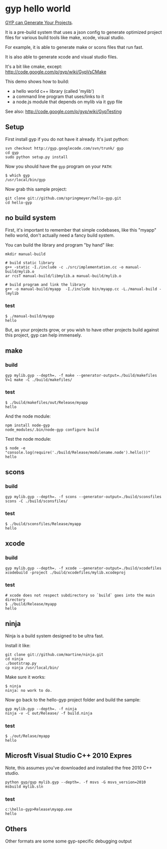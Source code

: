 # gyp hello world

[GYP can Generate Your Projects](http://code.google.com/p/gyp/).

It is a pre-build system that uses a json config to generate optimized
project files for various build tools like make, xcode, visual studio.

For example, it is able to generate make or scons files that run fast.

It is also able to generate xcode and visual studio files.

It's a bit like cmake, except: http://code.google.com/p/gyp/wiki/GypVsCMake

This demo shows how to build:

 - a hello world c++ library (called 'mylib')
 - a command line program that uses/links to it
 - a node.js module that depends on mylib via it gyp file

See also: http://code.google.com/p/gyp/wiki/GypTesting

## Setup

First install gyp if you do not have it already. It's just python:

    svn checkout http://gyp.googlecode.com/svn/trunk/ gyp
    cd gyp
    sudo python setup.py install
    
Now you should have the `gyp` program on your `PATH`:

    $ which gyp
    /usr/local/bin/gyp

Now grab this sample project:

    git clone git://github.com/springmeyer/hello-gyp.git
    cd hello-gyp


## no build system

First, it's important to remember that simple codebases, like this
"myapp" hello world, don't actually need a fancy build system.

You can build the library and program "by hand" like:

    mkdir manual-build

    # build static library
    g++ -static -I./include -c ./src/implementation.cc -o manual-build/mylib.o
    ar rcsT manual-build/libmylib.a manual-build/mylib.o

    # build program and link the library
    g++ -o manual-build/myapp  -I./include bin/myapp.cc -L./manual-build -lmylib

### test

    $ ./manual-build/myapp
    hello

But, as your projects grow, or you wish to have other projects build against this
project, gyp can help immensely.


## make

### build

    gyp mylib.gyp --depth=. -f make --generator-output=./build/makefiles
    V=1 make -C ./build/makefiles/

### test

    $ ./build/makefiles/out/Release/myapp
    hello

And the node module:

    npm install node-gyp
    node_modules/.bin/node-gyp configure build

Test the node module:

    $ node -e "console.log(require('./build/Release/modulename.node').hello())"
    hello

## scons

### build

    gyp mylib.gyp --depth=. -f scons --generator-output=./build/sconsfiles
    scons -C ./build/sconsfiles/

### test

    $ ./build/sconsfiles/Release/myapp
    hello


## xcode

### build

    gyp mylib.gyp --depth=. -f xcode --generator-output=./build/xcodefiles
    xcodebuild -project ./build/xcodefiles/mylib.xcodeproj

### test

    # xcode does not respect subdirectory so `build` goes into the main directory
    $ ./build/Release/myapp
    hello

## ninja

Ninja is a build system designed to be ultra fast.

Install it like:

    git clone git://github.com/martine/ninja.git
    cd ninja
    ./bootstrap.py
    cp ninja /usr/local/bin/

Make sure it works:

    $ ninja
    ninja: no work to do.

Now go back to the hello-gyp project folder and build the sample:

    gyp mylib.gyp --depth=. -f ninja
    ninja -v -C out/Release/ -f build.ninja

### test

    $ ./out/Relase/myapp
    hello

## Microsft Visual Studio C++ 2010 Expres

Note, this assumes you've downloaded and installed the free 2010 C++ studio.

    python gyp/gyp mylib.gyp --depth=. -f msvs -G msvs_version=2010
    msbuild mylib.sln

### test

    c:\hello-gyp>Release\myapp.exe
    hello


## Others

Other formats are some some gyp-specific debugging output